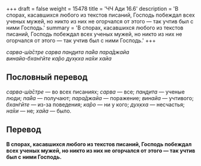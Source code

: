 +++
draft = false
weight = 15478
title = 'ЧЧ Ади 16.6'
description = 'В спорах, касавшихся любого из текстов писаний, Господь побеждал всех ученых мужей, но никто из них не огорчался от этого — так учтив был с ними Господь.'
summary = 'В спорах, касавшихся любого из текстов писаний, Господь побеждал всех ученых мужей, но никто из них не огорчался от этого — так учтив был с ними Господь.'
+++

_сарва-ш́а̄стре сарва пан̣д̣ита па̄йа пара̄джайа  
винайа-бхан̇гӣте ка̄ро дух̣кха на̄хи хайа_

## Пословный перевод

_сарва_\-_ш́а̄стре_ — во всех писаниях; _сарва_ — все; _пан̣д̣ита_ — ученые люди; _па̄йа_ — получают; _пара̄джайа_ — поражение; _винайа_ — учтивого; _бхан̇гӣте_ — из-за поведения; _ка̄ро_ — ни у кого; _дух̣кха_ — несчастья; _на̄хи_ — не; _хайа_ — было.

## Перевод

**В спорах, касавшихся любого из текстов писаний, Господь побеждал всех ученых мужей, но никто из них не огорчался от этого — так учтив был с ними Господь.**
